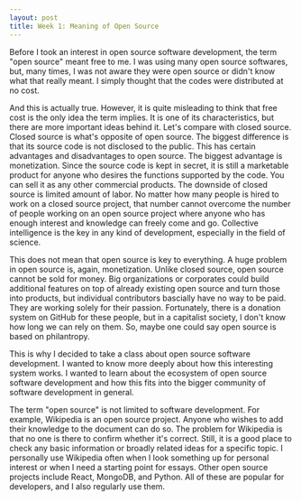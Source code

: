 ```yaml
---
layout: post
title: Week 1: Meaning of Open Source
---
```


Before I took an interest in open source software development, the term "open source" meant free to me. I was using many open source softwares, but, many times, I was not aware they were open source or didn't know what that really meant. I simply thought that the codes were distributed at no cost.

And this is actually true.
However, it is quite misleading to think that free cost is the only idea the term implies. It is one of its characteristics, but there are more important ideas behind it. Let's compare with closed source. 
Closed source is what's opposite of open source. The biggest difference is that its source code is not disclosed to the public. This has certain advantages and disadvantages to open source. The biggest advantage is monetization. Since the source code is kept in secret, it is still a marketable product for anyone who desires the functions supported by the code. You can sell it as any other commercial products. The downside of closed source is limited amount of labor. No matter how many people is hired to work on a closed source project, that number cannot overcome the number of people working on an open source project where anyone who has enough interest and knowledge can freely come and go. Collective intelligence is the key in any kind of development, especially in the field of science.

This does not mean that open source is key to everything. A huge problem in open source is, again, monetization. Unlike closed source, open source cannot be sold for money. Big organizations or corporates could build additional features on top of already existing open source and turn those into products, but individual contributors bascially have no way to be paid. They are working solely for their passion. Fortunately, there is a donation system on GitHub for these people, but in a capitalist society, I don't know how long we can rely on them. So, maybe one could say open source is based on philantropy.

This is why I decided to take a class about open source software development. I wanted to know more deeply about how this interesting system works. I wanted to learn about the ecosystem of open source software development and how this fits into the bigger community of software development in general.

The term "open source" is not limited to software development. For example, Wikipedia is an open source project. Anyone who wishes to add their knowledge to the document can do so. The problem for Wikipedia is that no one is there to confirm whether it's correct. Still, it is a good place to check any basic information or broadly related ideas for a specific topic. I personally use Wikipedia often when I look something up for personal interest or when I need a starting point for essays. Other open source projects include React, MongoDB, and Python. All of these are popular for developers, and I also regularly use them.  
